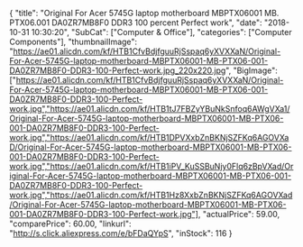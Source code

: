 {
	"title": "Original For Acer 5745G laptop motherboard MBPTX06001 MB. PTX06.001 DA0ZR7MB8F0 DDR3 100 percent Perfect work",
	"date": "2018-10-31 10:30:20",
	"SubCat": ["Computer & Office"],
	"categories": ["Computer Components"],
	"thumbnailImage": "https://ae01.alicdn.com/kf/HTB1CfvBdjfguuRjSspaq6yXVXXaN/Original-For-Acer-5745G-laptop-motherboard-MBPTX06001-MB-PTX06-001-DA0ZR7MB8F0-DDR3-100-Perfect-work.jpg_220x220.jpg",
	"BigImage": ["https://ae01.alicdn.com/kf/HTB1CfvBdjfguuRjSspaq6yXVXXaN/Original-For-Acer-5745G-laptop-motherboard-MBPTX06001-MB-PTX06-001-DA0ZR7MB8F0-DDR3-100-Perfect-work.jpg","https://ae01.alicdn.com/kf/HTB1tJ7FBZyYBuNkSnfoq6AWgVXa1/Original-For-Acer-5745G-laptop-motherboard-MBPTX06001-MB-PTX06-001-DA0ZR7MB8F0-DDR3-100-Perfect-work.jpg","https://ae01.alicdn.com/kf/HTB1DPVXxbZnBKNjSZFKq6AGOVXaD/Original-For-Acer-5745G-laptop-motherboard-MBPTX06001-MB-PTX06-001-DA0ZR7MB8F0-DDR3-100-Perfect-work.jpg","https://ae01.alicdn.com/kf/HTB1iPV_KuSSBuNjy0Flq6zBpVXad/Original-For-Acer-5745G-laptop-motherboard-MBPTX06001-MB-PTX06-001-DA0ZR7MB8F0-DDR3-100-Perfect-work.jpg","https://ae01.alicdn.com/kf/HTB1Hz8XxbZnBKNjSZFKq6AGOVXad/Original-For-Acer-5745G-laptop-motherboard-MBPTX06001-MB-PTX06-001-DA0ZR7MB8F0-DDR3-100-Perfect-work.jpg"],
	"actualPrice": 59.00,
	"comparePrice": 60.00,
	"linkurl": "http://s.click.aliexpress.com/e/bFDaQYpS",
	"inStock": 116
}
